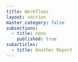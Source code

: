 ```yaml
---
title: Workflows
layout: section
master_category: false
subsections:
  - title: none
    published: true
subarticles:
  - title: Another Report
---
```

